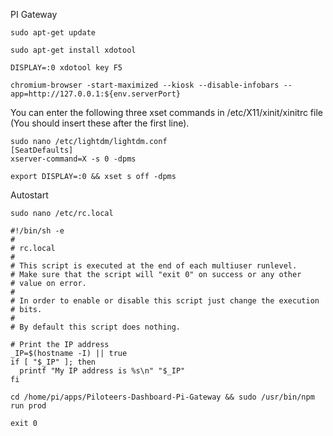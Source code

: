 PI Gateway

```
sudo apt-get update

sudo apt-get install xdotool

DISPLAY=:0 xdotool key F5
```

```
chromium-browser -start-maximized --kiosk --disable-infobars --app=http://127.0.0.1:${env.serverPort}
```

You can enter the following three xset commands in /etc/X11/xinit/xinitrc
file (You should insert these after the first line).

```
sudo nano /etc/lightdm/lightdm.conf
[SeatDefaults]
xserver-command=X -s 0 -dpms

export DISPLAY=:0 && xset s off -dpms
```

Autostart

```
sudo nano /etc/rc.local
```

```
#!/bin/sh -e
#
# rc.local
#
# This script is executed at the end of each multiuser runlevel.
# Make sure that the script will "exit 0" on success or any other
# value on error.
#
# In order to enable or disable this script just change the execution
# bits.
#
# By default this script does nothing.

# Print the IP address
_IP=$(hostname -I) || true
if [ "$_IP" ]; then
  printf "My IP address is %s\n" "$_IP"
fi

cd /home/pi/apps/Piloteers-Dashboard-Pi-Gateway && sudo /usr/bin/npm run prod

exit 0
```
